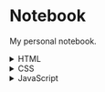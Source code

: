 # Notebook
My personal notebook.

<details><summary>HTML</summary>
  
  HTML is a markup language that uses a special syntax or notation to describe the structure of a webpage to the browser. HTML elements usually have opening and closing tags that surround and give meaning to content. For example, different elements can describe text as a heading, paragraph, or list item.
  
  <h1>Hello</h1> - HTML element (most of them have an opening tag and a closing tag)
  <h1> - opening tag
  </h1> - closing tag
  
  <h1></h1> - main heading
  <h2></h2> - subheading
  From <h3> to <h6> - different levels of subheadings
  
  <p>I'm a p tag!</p> - preferred element for paragraph
  
  As a convention, all HTML tags are written in lowercase, for example <p></p> and not <P></P>.
  
  lorem ipsum text - placeholder text
  
  <!-- --> - comments in HTML - you can leave comments for other developers within your code without affecting the resulting output that is displayed to the end user and also a convenient way to make code inactive without having to delete it entirely
  
  HTML5 introduces more descriptive HTML tags. These include main, header, footer, nav, video, article, section and others.
  These tags give a descriptive structure to your HTML, make your HTML easier to read, and help with Search Engine Optimization (SEO) and accessibility.
  
The main HTML5 tag helps search engines and other developers find the main content of your page.
  
  <main> 
  <h1>Hello World</h1>
  <p>Hello Paragraph</p>
</main>
  
  <img src="https://www.freecatphotoapp.com/your-image.jpg" alt="A business cat wearing a necktie."> - add image, specify source attribute
  
  img elements are self-closing. All img elements must have an alt attribute. an alt attribute is used for screen readers to improve accessibility and is displayed if the image fails to load. If the image is purely decorative, using an empty alt attribute is a best practice. Ideally the alt attribute should not contain special characters unless needed.
  
  <a href="https://www.freecodecamp.org">this links to freecodecamp.org</a> - a (anchor) elements to link to content outside of your web page. a elements need a destination web address called an href attribute. They also need anchor text. 
  
  a (anchor) elements can also be used to create internal links to jump to different sections within a webpage. To create an internal link, you assign a link's href attribute to a hash symbol # plus the value of the id attribute for the element that you want to internally link to, usually further down the page. You then need to add the same id attribute to the element you are linking to. An id is an attribute that uniquely describes an element.
  
  <a href="#contacts-header">Contacts</a>
...
<h2 id="contacts-header">Contacts</h2>
  
  the target="_blank" attribute from the anchor tag since this causes the linked document to open in a new window tab.
  
  You can nest links within other text elements.
  
  <p>
  Here's a <a target="_blank" href="https://www.freecodecamp.org"> link to www.freecodecamp.org</a> for you to follow.
</p>
  
  target is an anchor tag attribute that specifies where to open the link. The value _blank specifies to open the link in a new tab. The href is an anchor tag attribute that contains the URL address of the link:
  
  <a href=" ... " target="...">link to freecodecamp.org</a>
  
  Sometimes you want to add a elements to your website before you know where they will link.

This is also handy when you're changing the behavior of a link using JavaScript
  
  value with a #, also known as a hash symbol, to create a dead link.  href="#"
  
  You can make elements into links by nesting them within an a element.
  <a href="#"><img src="https://cdn.freecodecamp.org/curriculum/cat-photo-app/relaxing-cat.jpg" alt="Three kittens running towards the camera."></a>
  
  Unordered list (bullet point style list)
  
  <ul>
  <li>milk</li>
  <li>cheese</li>
</ul>
  
  Ordered lists (numbered lists)
  
  <ol>
  <li>Garfield</li>
  <li>Sylvester</li>
</ol>
  
  Text field - get input from your user, input elements are self-closing.
  
  <input type="text">
  
  Text field with placeholder - Placeholder text is displayed in your input element before your user has inputted anything.
  
  <input type="text" placeholder="this is placeholder text">
  
  Form element - web forms that actually submit data to a server. You can do this by specifying an action attribute on your form element.
  
  <form action="url-where-you-want-to-submit-form-data">
  <input>
</form>
  
  Submit button to a form -  Clicking this button will send the data from your form to the URL you specified with your form's action attribute.
  
  <button type="submit">this button submits the form</button>
  
  You can require specific form fields so that your user will not be able to submit your form until he or she has filled them out.

For example, if you wanted to make a text input field required, you can just add the attribute required within your input element, like this: <input type="text" required>
  
  You can use radio buttons for questions where you want the user to only give you one answer out of multiple options
  Radio buttons are a type of input. Each of your radio buttons can be nested within its own label element. By wrapping an input element inside of a label element it will automatically associate the radio button input with the label element surrounding it. All related radio buttons should have the same name attribute to create a radio button group. By creating a radio group, selecting any single radio button will automatically deselect the other buttons within the same group ensuring only one answer is provided by the user.
  
   <label> 
  <input type="radio" name="indoor-outdoor">Indoor 
</label>
  
  It is considered best practice to set a for attribute on the label element, with a value that matches the value of the id attribute of the input element. This allows assistive technologies to create a linked relationship between the label and the related input element.
  
  <input id="indoor" type="radio" name="indoor-outdoor">
<label for="indoor">Indoor</label>
  
  We can also nest the input element within the label tags:
  
  <label for="indoor"> 
  <input id="indoor" type="radio" name="indoor-outdoor">Indoor 
</label>
  
  Forms commonly use checkboxes for questions that may have more than one answer. Checkboxes are a type of input.
  
  Rules are the same as for radio buttons.
  
  <label for="loving"><input id="loving" type="checkbox" name="personality"> Loving</label>
  
  When a form gets submitted, the data is sent to the server and includes entries for the options selected. Inputs of type radio and checkbox report their values from the value attribute.
  
  <label for="indoor">
  <input id="indoor" value="indoor" type="radio" name="indoor-outdoor">Indoor
</label>
<label for="outdoor">
  <input id="outdoor" value="outdoor" type="radio" name="indoor-outdoor">Outdoor
</label>
  
  If you omit the value attribute, the submitted form data uses the default value, which is on. In this scenario, if the user clicked the "indoor" option and submitted the form, the resulting form data would be indoor-outdoor=on, which is not useful. So the value attribute needs to be set to something to identify the option.
  
  You can set a checkbox or radio button to be checked by default using the checked attribute.
  
  <input type="radio" name="test-name" checked>
  
  The div element, also known as a division element, is a general purpose container for other elements.

The div element is probably the most commonly used HTML element of all.
  
  At the top of your document, you need to tell the browser which version of HTML your page is using.  Most major browsers support the latest specification, which is HTML5. <!DOCTYPE html>.
  
  The ! and uppercase DOCTYPE is important, especially for older browsers. The html is not case sensitive.
  
  The rest of your HTML code needs to be wrapped in html tags
  
  <!DOCTYPE html>
<html>

</html>
  
  You can add another level of organization in your HTML document within the html tags with the head and body elements. Any markup with information about your page would go into the head tag. Then any markup with the content of the page (what displays for a user) would go into the body tag.

Metadata elements, such as link, meta, title, and style, typically go inside the head element.
  
  <!DOCTYPE html>
<html>
  <head>
    <meta />
  </head>
  <body>
    <div>
    </div>
  </body>
</html>
  
</details>

<details><summary>CSS</summary>
  
CSS, or Cascading Style Sheets, tell the browser how to display the text and other content that you write in HTML. With CSS, you can control the color, font, size, spacing, and many other aspects of HTML elements.
  
  We can do this by changing the style of your h2 element.
  
  color style property - change text color
  
  <h2 style="color: blue;">CatPhotoApp</h2>
  
  It is a good practice to end inline style declarations with a ; .
  
  <h2 style="color: red;">CatPhotoApp</h2> - styling that individual h2 element with inline CSS, which stands for Cascading Style Sheets.
  
  there's a better way to apply CSS. style block
  
  <style>
</style>
  
  Inside that style block, you can create a CSS selector for all h2 elements adding style definition with style rules.
  
  <style>
  h2 {
    color: red;
  }
</style>
  
  Classes are reusable styles that can be added to HTML elements.
  
  <style>
  .blue-text {
    color: blue;
  }
</style>
  
  You can apply a class to an HTML element like this: <h2 class="blue-text">CatPhotoApp</h2>.
  In your HTML elements' class attribute, the class name does not include the period.
  Classes allow you to use the same CSS styles on multiple HTML elements.
  
  
  Font size is controlled by the font-size CSS property, like this:
  
  h1 {
  font-size: 30px;
}
  
  You can set which font an element should use, by using the font-family property.
  
  h2 {
  font-family: sans-serif;
}
  
  In addition to specifying common fonts that are found on most operating systems, we can also specify non-standard, custom web fonts for use on our website.
  Google Fonts is a free library of web fonts that you can use in your CSS by referencing the font's URL.
  
  <link href="https://fonts.googleapis.com/css?family=Lobster" rel="stylesheet" type="text/css">
  
  Now you can use the Lobster font in your CSS by using Lobster as the FAMILY_NAME as in the following example:
  
  font-family: FAMILY_NAME, GENERIC_NAME;
  
  The GENERIC_NAME is optional, and is a fallback font in case the other specified font is not available.
  
  Family names are case-sensitive and need to be wrapped in quotes if there is a space in the name. You need quotes to use the "Open Sans" font, but not to use the Lobster font.
  
  There are several default fonts that are available in all browsers. These generic font families include monospace, serif and sans-serif.
  
  When one font isn't available, you can tell the browser to "degrade" to another font.

  p {
  font-family: Helvetica, sans-serif;
}
  
  Generic font family names are not case-sensitive. Also, they do not need quotes because they are CSS keywords.
  
CSS has a property called width that controls an element's width. Just like with fonts, we'll use px (pixels) to specify the image's width.
  
  <style>
  .larger-image {
    width: 500px;
  }
</style>
  
  CSS borders have properties like style, color and width.
  
  <style>
  .thin-red-border {
    border-color: red;
    border-width: 5px;
    border-style: solid;
  }
</style>
  
   you can apply multiple classes to an element using its class attribute, by separating each class name with a space. 
  
  <img class="class1 class2">
  
  We can round out those corners with a CSS property called border-radius. You can specify a border-radius with pixels.
  In addition to pixels, you can also specify the border-radius using a percentage.
  
  You can set an element's background color with the background-color property.
  
  .green-background {
  background-color: green;
}
  
  In addition to classes, each HTML element can also have an id attribute.
  
   You can use an id to style a single element and you can use them to select and modify specific elements with JavaScript.
  id attributes should be unique. Browsers won't enforce this, but it is a widely agreed upon best practice.
  
  <h2 id="cat-photo-app">
  
  id attributes is that, like classes, you can style them using CSS.

However, an id is not reusable and should only be applied to one element. An id also has a higher specificity (importance) than a class so if both are applied to the same element and have conflicting styles, the styles of the id will be applied.
  
  #cat-photo-element {
  background-color: green;
}
  
  Note that inside your style element, you always reference classes by putting a . in front of their names. You always reference ids by putting a # in front of their names.
  
    All HTML elements are essentially little rectangles. Three important properties control the space that surrounds each HTML element: padding, border, and margin. An element's padding controls the amount of space between the element's content and its border.
    
    An element's margin controls the amount of space between an element's border and surrounding elements. If you set an element's margin to a negative value, the element will grow larger.
     
    CSS allows you to control the padding of all four individual sides of an element with the padding-top, padding-right, padding-bottom, and padding-left properties.
    
    or padding: 10px 20px 10px 20px; - These four values work like a clock: top, right, bottom, left

CSS allows you to control the margin of all four individual sides of an element with the margin-top, margin-right, margin-bottom, and margin-left properties.
    
    or margin: 10px 20px 10px 20px; - These four values work like a clock: top, right, bottom, left
    
    
    You have been adding id or class attributes to elements that you wish to specifically style. These are known as ID and class selectors. There are other CSS Selectors you can use to select custom groups of elements to style.
    
  [attr=value] attribute selector to style the checkboxes - This selector matches and styles elements with a specific attribute value.
    
    [type='radio'] {
  margin: 20px 0px 20px 0px;
}
    
Pixels are a type of length unit, which is what tells the browser how to size or space an item. In addition to px, CSS has a number of different length unit options that you can use.    
    
The two main types of length units are absolute and relative. Absolute units tie to physical units of length. For example, in and mm refer to inches and millimeters, respectively. Absolute length units approximate the actual measurement on a screen, but there are some differences depending on a screen's resolution.    
    
 Relative units, such as em or rem, are relative to another length value. For example, em is based on the size of an element's font. If you use it to set the font-size property itself, it's relative to the parent's font-size.   
    
There are several relative unit options that are tied to the size of the viewport.   
    
    Every HTML page has a body element.
    
    body {
  background-color: black;
}
    
    Remember, you can style your body element just like any other HTML element, and all your other elements will inherit your body element's styles.
    
    Sometimes your HTML elements will receive multiple styles that conflict with one another.
    
    We just proved that our classes will override the body element's CSS.
    
    
    Applying multiple class attributes to a HTML element is done with a space between them like this:

class="class1 class2"
Note: It doesn't matter which order the classes are listed in the HTML element.
    
   However, the order of the class declarations in the <style> section is what is important. The second declaration will always take precedence over the first. 
    
    We just proved that browsers read CSS from top to bottom in order of their declaration. That means that, in the event of a conflict, the browser will use whichever CSS declaration came last.
    
    Note: It doesn't matter whether you declare this CSS above or below pink-text class, since the id attribute will always take precedence. So we've proven that id declarations override class declarations, regardless of where they are declared in your style element CSS.
    
    We just proved that inline styles will override all the CSS declarations in your style element.
    
 In many situations, you will use CSS libraries. These may accidentally override your own CSS. So when you absolutely need to be sure that an element has specific CSS, you can use !important.   
    
    color: red !important;
    
   We usually use decimals, or base 10 numbers, which use the symbols 0 to 9 for each digit. Hexadecimals (or hex) are base 16 numbers. This means it uses sixteen distinct symbols. Like decimals, the symbols 0-9 represent the values zero to nine. Then A,B,C,D,E,F represent the values ten to fifteen. Altogether, 0 to F can represent a digit in hexadecimal, giving us 16 total possible values. 
    
    In CSS, we can use 6 hexadecimal digits to represent colors, two each for the red (R), green (G), and blue (B) components. For example, #000000 is black and is also the lowest possible value.
    
    body {
  color: #000000;
}
    
    From these three pure colors (red, green, and blue), we can vary the amounts of each to create over 16 million other colors!
    
    The digit 0 is the lowest number in hex code, and represents a complete absence of color.

The digit F is the highest number in hex code, and represents the maximum possible brightness.
    
    
    Dodger Blue	#1E90FF
Green	#00FF00
Orange	#FFA500
Red	#FF0000
    
    Many people feel overwhelmed by the possibilities of more than 16 million colors. And it's difficult to remember hex code. Fortunately, you can shorten it.
    
    For example, red's hex code #FF0000 can be shortened to #F00. This shortened form gives one digit for red, one digit for green, and one digit for blue.

This reduces the total number of possible colors to around 4,000. But browsers will interpret #FF0000 and #F00 as exactly the same color.
    
    Another way you can represent colors in CSS is by using RGB values.
    
    Instead of using six hexadecimal digits like you do with hex code, with RGB you specify the brightness of each color with a number between 0 and 255.

If you do the math, the two digits for one color equal 16 times 16, which gives us 256 total values. So RGB, which starts counting from zero, has the exact same number of possible values as hex code.
    
    
    
    body {
  background-color: rgb(255, 165, 0);
}
    
    Just like with hex code, you can mix colors in RGB by using combinations of different values.
    
    CSS Variables are a powerful way to change many CSS style properties at once by changing only one value.
    --penguin-skin: black;
    background: var(--penguin-skin, gray);
    
    
    
    To create a CSS variable, you just need to give it a name with two hyphens in front of it and assign it a value like this:

--penguin-skin: gray;
This will create a variable named --penguin-skin and assign it the value of gray. Now you can use that variable elsewhere in your CSS to change the value of other properties to gray.
    
    After you create your variable, you can assign its value to other CSS properties by referencing the name you gave it.
    
    background: var(--penguin-skin);
    
    Note that styles will not be applied unless the variable names are an exact match.
    
    When using your variable as a CSS property value, you can attach a fallback value that your browser will revert to if the given variable is invalid.
    
    Note: This fallback is not used to increase browser compatibility, and it will not work on IE browsers. Rather, it is used so that the browser has a color to display if it cannot find your variable.
    
    background: var(--penguin-skin, black);
    
    This will set background to black if your variable wasn't set. Note that this can be useful for debugging.
    
    When working with CSS you will likely run into browser compatibility issues at some point. This is why it's important to provide browser fallbacks to avoid potential problems.

When your browser parses the CSS of a webpage, it ignores any properties that it doesn't recognize or support. For example, if you use a CSS variable to assign a background color on a site, Internet Explorer will ignore the background color because it does not support CSS variables. In that case, the browser will use whatever value it has for that property. If it can't find any other value set for that property, it will revert to the default value, which is typically not ideal.

This means that if you do want to provide a browser fallback, it's as easy as providing another more widely supported value immediately before your declaration. That way an older browser will have something to fall back on, while a newer browser will just interpret whatever declaration comes later in the cascade.
    
    When you create a variable, it is available for you to use inside the selector in which you create it. It also is available in any of that selector's descendants. This happens because CSS variables are inherited, just like ordinary properties.

To make use of inheritance, CSS variables are often defined in the :root element.

:root is a pseudo-class selector that matches the root element of the document, usually the html element. By creating your variables in :root, they will be available globally and can be accessed from any other selector in the style sheet.
    
    When you create your variables in :root they will set the value of that variable for the whole page.

You can then over-write these variables by setting them again within a specific selector.
    
    CSS Variables can simplify the way you use media queries.

For instance, when your screen is smaller or larger than your media query break point, you can change the value of a variable, and it will apply its style wherever it is used.
    
    Visual design is a combination of typography, color theory, graphics, animation, page layout, and more to help deliver your unique message.
    
text-align: justify; spaces the text so that each line has equal width.

text-align: center; centers the text

text-align: right; right-aligns the text

And text-align: left; (the default) left-aligns the text.

You can specify the width of an element using the width property in CSS. Values can be given in relative length units (such as em), absolute length units (such as px), or as a percentage of its containing parent element.
    
    img {
  width: 220px;
}
    
    You can specify the height of an element using the height property in CSS, similar to the width property.
    
    img {
  height: 20px;
}
    
    To make text bold, you can use the strong tag. This is often used to draw attention to text and symbolize that it is important. With the strong tag, the browser applies the CSS of font-weight: bold; to the element.
    
    
   To underline text, you can use the u tag. This is often used to signify that a section of text is important, or something to remember. With the u tag, the browser applies the CSS of text-decoration: underline; to the element. 
    
    Note: Try to avoid using the u tag when it could be confused for a link. Anchor tags also have a default underlined formatting.
    
    To emphasize text, you can use the em tag. This displays text as italicized, as the browser applies the CSS of font-style: italic; to the element.
    
   To strikethrough text, which is when a horizontal line cuts across the characters, you can use the s tag. It shows that a section of text is no longer valid. With the s tag, the browser applies the CSS of text-decoration: line-through; to the element. 
    
    You can use the hr tag to add a horizontal line across the width of its containing element. This can be used to define a change in topic or to visually separate groups of content.
    
    Note: In HTML, hr is a self-closing tag, and therefore doesn't need a separate closing tag.
    
    Instead of adjusting your overall background or the color of the text to make the foreground easily readable, you can add a background-color to the element holding the text you want to emphasize. 
    
    rgba stands for:
  r = red
  g = green
  b = blue
  a = alpha/level of opacity
    
    The RGB values can range from 0 to 255. The alpha value can range from 1, which is fully opaque or a solid color, to 0, which is fully transparent or clear. rgba() is great to use in this case, as it allows you to adjust the opacity. This means you don't have to completely block out the background.
    
    The font size of heading elements (h1 through h6) should generally be larger than the font size of paragraph tags. This makes it easier for the user to visually understand the layout and level of importance of everything on the page. You use the font-size property to adjust the size of the text in an element.

The box-shadow property applies one or more shadows to an element.

The box-shadow property takes the following values, in order:

offset-x (how far to push the shadow horizontally from the element)
offset-y (how far to push the shadow vertically from the element)
blur-radius
spread-radius
color
The blur-radius and spread-radius values are optional.

Multiple box-shadows can be created by using commas to separate properties of each box-shadow element.
    
    box-shadow: 0 10px 20px rgba(0,0,0,0.19), 0 6px 6px rgba(0,0,0,0.23);
    
 The opacity property in CSS is used to adjust the opacity, or conversely, the transparency for an item.   
    A value of 1 is opaque, which isn't transparent at all.
A value of 0.5 is half see-through.
A value of 0 is completely transparent.
The value given will apply to the entire element, whether that's an image with some transparency, or the foreground and background colors for a block of text.
    
   The text-transform property in CSS is used to change the appearance of text. It's a convenient way to make sure text on a webpage appears consistently, without having to change the text content of the actual HTML elements.
    
    lowercase	"transform me"
uppercase	"TRANSFORM ME"
capitalize	"Transform Me"
initial	Use the default value
inherit	Use the text-transform value from the parent element
none	Default: Use the original text
    
 The font-size property is used to specify how large the text is in a given element. This rule can be used for multiple elements to create visual consistency of text on a page   
    
    The font-weight property sets how thick or thin characters are in a section of text.

The font-size property in CSS is not limited to headings, it can be applied to any element containing text.
    
    CSS offers the line-height property to change the height of each line in a block of text. As the name suggests, it changes the amount of vertical space that each line of text gets.
    
     A pseudo-class is a keyword that can be added to selectors, in order to select a specific state of the element.

For example, the styling of an anchor tag can be changed for its hover state using the :hover pseudo-class selector.
    
    a:hover {
  color: red;
}
    
    CSS treats each HTML element as its own box, which is usually referred to as the CSS Box Model. Block-level items automatically start on a new line (think headings, paragraphs, and divs) while inline items sit within surrounding content (like images or spans). The default layout of elements in this way is called the normal flow of a document, but CSS offers the position property to override it.

When the position of an element is set to relative, it allows you to specify how CSS should move it relative to its current position in the normal flow of the page. It pairs with the CSS offset properties of left or right, and top or bottom. These say how many pixels, percentages, or ems to move the item away from where it is normally positioned.
    
    p {
  position: relative;
  bottom: 10px;
}
    
    Changing an element's position to relative does not remove it from the normal flow - other elements around it still behave as if that item were in its default position.

Note: Positioning gives you a lot of flexibility and power over the visual layout of a page. It's good to remember that no matter the position of elements, the underlying HTML markup should be organized and make sense when read from top to bottom. This is how users with visual impairments (who rely on assistive devices like screen readers) access your content.
    
    The CSS offsets of top or bottom, and left or right tell the browser how far to offset an item relative to where it would sit in the normal flow of the document. You're offsetting an element away from a given spot, which moves the element away from the referenced side (effectively, the opposite direction).
    
    The next option for the CSS position property is absolute, which locks the element in place relative to its parent container. Unlike the relative position, this removes the element from the normal flow of the document, so surrounding items ignore it. The CSS offset properties (top or bottom and left or right) are used to adjust the position.

One nuance with absolute positioning is that it will be locked relative to its closest positioned ancestor. If you forget to add a position rule to the parent item, (this is typically done using position: relative;), the browser will keep looking up the chain and ultimately default to the body tag.
    
    
    The next layout scheme that CSS offers is the fixed position, which is a type of absolute positioning that locks an element relative to the browser window. Similar to absolute positioning, it's used with the CSS offset properties and also removes the element from the normal flow of the document. Other items no longer "realize" where it is positioned, which may require some layout adjustments elsewhere.

One key difference between the fixed and absolute positions is that an element with a fixed position won't move when the user scrolls.
    
    The next positioning tool does not actually use position, but sets the float property of an element. Floating elements are removed from the normal flow of a document and pushed to either the left or right of their containing parent element. It's commonly used with the width property to specify how much horizontal space the floated element requires.
    
    When elements are positioned to overlap (i.e. using position: absolute | relative | fixed | sticky), the element coming later in the HTML markup will, by default, appear on the top of the other elements. However, the z-index property can specify the order of how elements are stacked on top of one another. It must be an integer (i.e. a whole number and not a decimal), and higher values for the z-index property of an element move it higher in the stack than those with lower values.
    
    Another positioning technique is to center a block element horizontally. One way to do this is to set its margin to a value of auto.

This method works for images, too. Images are inline elements by default, but can be changed to block elements when you set the display property to block.
    
    Color theory and its impact on design is a deep topic and only the basics are covered in the following challenges. On a website, color can draw attention to content, evoke emotions, or create visual harmony. Using different combinations of colors can really change the look of a website, and a lot of thought can go into picking a color palette that works with your content.

The color wheel is a useful tool to visualize how colors relate to each other - it's a circle where similar hues are neighbors and different hues are farther apart. When two colors are opposite each other on the wheel, they are called complementary colors. They have the characteristic that if they are combined, they "cancel" each other out and create a gray color. However, when placed side-by-side, these colors appear more vibrant and produce a strong visual contrast.
    
   This is different than the outdated RYB color model that many of us were taught in school, which has different primary and complementary colors. Modern color theory uses the additive RGB model (like on a computer screen) and the subtractive CMY(K) model (like in printing). 
    
   Note: Using color can be a powerful way to add visual interest to a page. However, color alone should not be used as the only way to convey important information because users with visual impairments may not understand that content. 
    
 Computer monitors and device screens create different colors by combining amounts of red, green, and blue light. This is known as the RGB additive color model in modern color theory. Red (R), green (G), and blue (B) are called primary colors. Mixing two primary colors creates the secondary colors cyan (G + B), magenta (R + B) and yellow (R + G).   
    
    These secondary colors happen to be the complement to the primary color not used in their creation, and are opposite to that primary color on the color wheel. For example, magenta is made with red and blue, and is the complement to green.

Tertiary colors are the result of combining a primary color with one of its secondary color neighbors. For example, within the RGB color model, red (primary) and yellow (secondary) make orange (tertiary). This adds six more colors to a simple color wheel for a total of twelve.

There are various methods of selecting different colors that result in a harmonious combination in design. One example that can use tertiary colors is called the split-complementary color scheme. This scheme starts with a base color, then pairs it with the two colors that are adjacent to its complement. The three colors provide strong visual contrast in a design, but are more subtle than using two complementary colors.
    
    opposite colors on the color wheel can make each other appear more vibrant when placed side-by-side. However, the strong visual contrast can be jarring if it's overused on a website, and can sometimes make text harder to read if it's placed on a complementary-colored background. In practice, one of the colors is usually dominant and the complement is used to bring visual attention to certain content on the page.
    
    
   Colors have several characteristics including hue, saturation, and lightness. CSS3 introduced the hsl() function as an alternative way to pick a color by directly stating these characteristics.

Hue is what people generally think of as 'color'. If you picture a spectrum of colors starting with red on the left, moving through green in the middle, and blue on right, the hue is where a color fits along this line. In hsl(), hue uses a color wheel concept instead of the spectrum, where the angle of the color on the circle is given as a value between 0 and 360.

Saturation is the amount of gray in a color. A fully saturated color has no gray in it, and a minimally saturated color is almost completely gray. This is given as a percentage with 100% being fully saturated.

Lightness is the amount of white or black in a color. A percentage is given ranging from 0% (black) to 100% (white), where 50% is the normal color. 
    
   The hsl() option in CSS also makes it easy to adjust the tone of a color. Mixing white with a pure hue creates a tint of that color, and adding black will make a shade. Alternatively, a tone is produced by adding gray or by both tinting and shading. Recall that the 's' and 'l' of hsl() stand for saturation and lightness, respectively. The saturation percent changes the amount of gray and the lightness percent determines how much white or black is in the color. This is useful when you have a base hue you like, but need different variations of it. 
    
    Applying a color on HTML elements is not limited to one flat hue. CSS provides the ability to use color transitions, otherwise known as gradients, on elements. This is accessed through the background property's linear-gradient() function.
    
    background: linear-gradient(gradient_direction, color 1, color 2, color 3, ...);

    The first argument specifies the direction from which color transition starts - it can be stated as a degree, where 90deg makes a horizontal gradient (from left to right) and 45deg makes a diagonal gradient (from bottom left to top right). The following arguments specify the order of colors used in the gradient.
    
    background: linear-gradient(90deg, red, yellow, rgb(204, 204, 255));
    
   The repeating-linear-gradient() function is very similar to linear-gradient() with the major difference that it repeats the specified gradient pattern. repeating-linear-gradient() accepts a variety of values.
    
    The angle value is the direction of the gradient. Color stops are like width values that mark where a transition takes place, and are given with a percentage or a number of pixels.
    
    repeating-linear-gradient(
      90deg,
      yellow 0px,
      blue 40px,
      green 40px,
      red 80px
    );
    
     It helps to think about the color stops as pairs where every two colors blend together.
    
    0px [yellow -- blend -- blue] 40px [green -- blend -- red] 80px
    
    If every two color stop values are the same color, the blending isn't noticeable because it's between the same color, followed by a hard transition to the next color, so you end up with stripes.
    
    One way to add texture and interest to a background and have it stand out more is to add a subtle pattern. The key is balance, as you don't want the background to stand out too much, and take away from the foreground. The background property supports the url() function in order to link to an image of the chosen texture or pattern. The link address is wrapped in quotes inside the parentheses.
    
    To change the scale of an element, CSS has the transform property, along with its scale() function. 
    
    p {
  transform: scale(2);
}
    
    The transform property has a variety of functions that let you scale, move, rotate, skew, etc., your elements. When used with pseudo-classes such as :hover that specify a certain state of an element, the transform property can easily add interactivity to your elements.
    
    p:hover {
  transform: scale(2.1);
}
    
    Note: Applying a transform to a div element will also affect any child elements contained in the div.
    
    The next function of the transform property is skewX(), which skews the selected element along its X (horizontal) axis by a given degree.
    
    p {
  transform: skewX(-32deg);
}
    
    The skewY() property skews an element along the Y (vertical) axis.
    
    
 By manipulating different selectors and properties, you can make interesting shapes.  
    
     The box-shadow property that sets the shadow of an element, along with the border-radius property that controls the roundness of the element's corners.
    
    In order to create a round object, the border-radius property should be set to a value of 50%.
    
    
    You may recall from an earlier challenge that the box-shadow property takes values for offset-x, offset-y, blur-radius, spread-radius and a color value in that order. The blur-radius and spread-radius values are optional.
    
    You need to understand the ::before and ::after pseudo-elements. ::before creates a pseudo-element that is the first child of the selected element; ::after creates a pseudo-element that is the last child of the selected element.
    
   .heart::before {
  content: "";
  background-color: yellow;
  border-radius: 25%;
  position: absolute;
  height: 50px;
  width: 70px;
  top: -50px;
  left: 5px;
} 
    
    For the ::before and ::after pseudo-elements to function properly, they must have a defined content property. This property is usually used to add things like a photo or text to the selected element. When the ::before and ::after pseudo-elements are used to make shapes, the content property is still required, but it's set to an empty string.
    
Use the rotate() function with -45 degrees.    
    
     The animation properties control how the animation should behave and the @keyframes rule controls what happens during that animation. There are eight animation properties in total.
    
    animation-name sets the name of the animation, which is later used by @keyframes to tell CSS which rules go with which animations.

animation-duration sets the length of time for the animation.

@keyframes is how to specify exactly what happens within the animation over the duration. This is done by giving CSS properties for specific "frames" during the animation, with percentages ranging from 0% to 100%.
    
    CSS applies the magic to transition the element over the given duration to act out the scene.
    
    #anim {
  animation-name: colorful;
  animation-duration: 3s;
}

@keyframes colorful {
  0% {
    background-color: blue;
  }
  100% {
    background-color: yellow;
  }
}
    
    
    You aren't limited to only beginning-end transitions, you can set properties for the element for any percentage between 0% and 100%.
    
    
    You can use CSS @keyframes to change the color of a button in its hover state.
    
    <style>
  img {
    width: 30px;
  }
  img:hover {
    animation-name: width;
    animation-duration: 500ms;
  }

  @keyframes width {
    100% {
      width: 40px;
    }
  }
</style>

<img src="https://cdn.freecodecamp.org/curriculum/applied-visual-design/google-logo.png" alt="Google's Logo" />
    
   The animation-fill-mode specifies the style applied to an element when the animation has finished. 
    
    animation-fill-mode: forwards;
    
    
    When elements have a specified position, such as fixed or relative, the CSS offset properties right, left, top, and bottom can be used in animation rules to create movement.
    
    
    @keyframes rainbow {
  0% {
    background-color: blue;
    top: 0px;
  }
  50% {
    background-color: green;
    top: 50px;
  }
  100% {
    background-color: yellow;
    top: 0px;
  }
}
    
   the opacity of an animated element so it gradually fades 
    
    Another animation property is the animation-iteration-count, which allows you to control how many times you would like to loop through the animation.
    
    animation-iteration-count: 3;
    
    it's possible to make the animation run continuously by setting that value to infinite.
    
    You can change the @keyframes rule for one of the elements so the stars twinkle at different rates.
    
  @keyframes twinkle-1 {
    20% {
      transform: scale(0.5);
      opacity: 0.5;
    }
  }

  @keyframes twinkle-2 {
    50% {
      transform: scale(0.5);
      opacity: 0.5;
    }
  }   
    
    
    You can achieve the same goal by manipulating the animation-duration of multiple elements.
    
    To make them twinkle at different rates, you can set the animation-duration property to different values for each element.
    
    In CSS animations, the animation-timing-function property controls how quickly an animated element changes over the duration of the animation.
    
    There are a number of predefined keywords available for popular options. For example, the default value is ease, which starts slow, speeds up in the middle, and then slows down again in the end. Other options include ease-out, which is quick in the beginning then slows down, ease-in, which is slow in the beginning, then speeds up at the end, or linear, which applies a constant animation speed throughout.
    
    CSS offers an option other than keywords that provides even finer control over how the animation plays out, through the use of Bezier curves.

In CSS animations, Bezier curves are used with the cubic-bezier function. The shape of the curve represents how the animation plays out. The curve lives on a 1 by 1 coordinate system. The X-axis of this coordinate system is the duration of the animation (think of it as a time scale), and the Y-axis is the change in the animation.

The cubic-bezier function consists of four main points that sit on this 1 by 1 grid: p0, p1, p2, and p3. p0 and p3 are set for you - they are the beginning and end points which are always located respectively at the origin (0, 0) and (1, 1). You set the x and y values for the other two points, and where you place them in the grid dictates the shape of the curve for the animation to follow. This is done in CSS by declaring the x and y values of the p1 and p2 "anchor" points in the form: (x1, y1, x2, y2). 
    
    animation-timing-function: cubic-bezier(0.25, 0.25, 0.75, 0.75);
    
    In general, changing the p1 and p2 anchor points drives the creation of different Bezier curves, which controls how the animation progresses through time. 
    
    animation-timing-function: cubic-bezier(0, 0, 0.58, 1);
    
    Remember that all cubic-bezier functions start with p0 at (0, 0) and end with p3 at (1, 1).
    
    The animation-timing-function automatically loops at every keyframe when the animation-iteration-count is set to infinite. Since there is a keyframe rule set in the middle of the animation duration (at 50%), it results in two identical animation progressions at the upward and downward movement of the ball.
    
    
    The following cubic Bezier curve simulates a juggling movement:

cubic-bezier(0.3, 0.4, 0.5, 1.6);
    
    Although the cubic Bezier curve is mapped on a 1 by 1 coordinate system, and it can only accept x values from 0 to 1, the y value can be set to numbers larger than one. This results in a bouncing movement that is ideal for simulating the juggling ball.
    
    
   In web development, accessibility refers to web content and a UI (user interface) that can be understood, navigated, and interacted with by a broad audience. This includes people with visual, auditory, mobility, or cognitive disabilities. 
    
    
    
    
    
    
    
    
    
    
    
    
    
    
    
    
    
    
</details>

<details><summary>JavaScript</summary>
  

  
</details>


